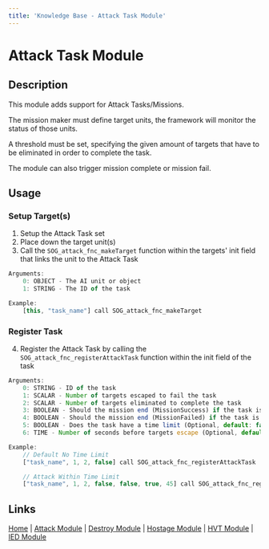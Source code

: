 ```yaml
---
title: 'Knowledge Base - Attack Task Module'
---
```


# Attack Task Module

## Description
This module adds support for Attack Tasks/Missions.

The mission maker must define target units, the framework will monitor the status of those units.

A threshold must be set, specifying the given amount of targets that have to be eliminated in order to complete the task.

The module can also trigger mission complete or mission fail.

## Usage
### Setup Target(s)
1. Setup the Attack Task set
2. Place down the target unit(s)
3. Call the `SOG_attack_fnc_makeTarget` function within the targets' init field that links the unit to the Attack Task

```js
Arguments:
	0: OBJECT - The AI unit or object
	1: STRING - The ID of the task

Example:
	[this, "task_name"] call SOG_attack_fnc_makeTarget
```

### Register Task
4. Register the Attack Task by calling the `SOG_attack_fnc_registerAttackTask` function within the init field of the task

```js
Arguments:
	0: STRING - ID of the task
	1: SCALAR - Number of targets escaped to fail the task
	2: SCALAR - Number of targets eliminated to complete the task
	3: BOOLEAN - Should the mission end (MissionSuccess) if the task is successful (Optional, default: false)
	4: BOOLEAN - Should the mission end (MissionFailed) if the task is failed (Optional, default: false)
	5: BOOLEAN - Does the task have a time limit (Optional, default: false)
	6: TIME - Number of seconds before targets escape (Optional, default: 45) ** timeLimit Must Be Enabled **

Example:
	// Default No Time Limit
	["task_name", 1, 2, false] call SOG_attack_fnc_registerAttackTask

	// Attack Within Time Limit
	["task_name", 1, 2, false, false, true, 45] call SOG_attack_fnc_registerAttackTask
```

## Links
[Home](/knowledgebase/framework) |
[Attack Module](/knowledgebase/framework/attack) |
[Destroy Module](/knowledgebase/framework/destroy) |
[Hostage Module](/knowledgebase/framework/hostage) |
[HVT Module](/knowledgebase/framework/hvt) |
[IED Module](/knowledgebase/framework/ied)